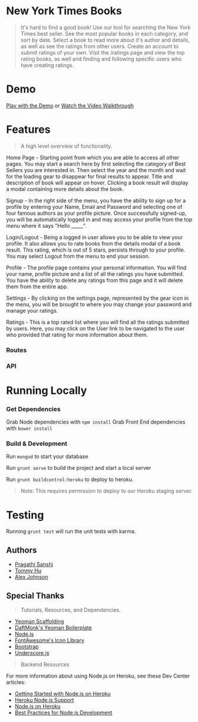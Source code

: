 # New York Times Books

> It's hard to find a good book! Use our tool for searching the New York Times best seller. See the most popular books in each category, and sort by date. Select a book to read more about it's author and details, as well as see the ratings from other users. Create an account to submit ratings of your own. Visit the /ratings page and view the top rating books, as well and finding and following specific users who have creating ratings.

# Demo

[Play with the Demo](http://nyt-books.herokuapp.com/ ) or
[Watch the Video Walkthrough](https://www.youtube.com/watch?v=jF4i1K63SDQ )

# Features

> A high level overview of functionality.

Home Page - Starting point from which you are able to access all other pages. You may start a search here by first selecting the category of Best Sellers you are interested in. Then select the year and the month and wait for the loading gear to disappear for final results to appear. Title and description of book will appear on hover. Clicking a book result will display a modal containing more details about the book.

Signup - In the right side of the menu, you have the ability to sign up for a profile by entering your Name, Email and Password and selecting one of four famous authors as your profile picture. Once successfully signed-up, you will be automatically logged in and may access your profile from the top menu where it says "Hello _____".

Login/Logout - Being a logged in user allows you to be able to view your profile. It also allows you to rate books from the details modal of a book result. This rating, which is out of 5 stars, persists through to your profile. You may select Logout from the menu to end your session.

Profile - The profile page contains your personal information. You will find your name, profile picture and a list of all the ratings you have submitted. You have the ability to delete any ratings from this page and it will delete them from the entire app. 

Settings - By clicking on the settings page, represented by the gear icon in the menu, you will be brought to where you may change your password and manage your ratings. 

Ratings - This is a top rated list where you will find all the ratings submitted by users. Here, you may click on the User link to be navigated to the user who provided that rating for more information about them. 

### Routes

### API

# Running Locally

### Get Dependencies

Grab Node dependencies with `npm install` 
Grab Front End dependencies with `bower install`

### Build & Development

Run `mongod` to start your database

Run `grunt serve` to build the project and start a local server

Run `grunt buildcontrol:heroku` to deploy to heroku.

> Note: This requires permission to deploy to our Heroku staging server.

# Testing

Running `grunt test` will run the unit tests with karma.

## Authors

- [Pragathi Sanshi](https://github.com/pragsanshi)
- [Tommy Hu](https://github.com/tomxhu)
- [Alex Johnson](https://github.com/alexjohnson505)

## Special Thanks

> Tutorials, Resources, and Dependencies. 

- [Yeoman Scaffolding](http://yeoman.io/)
- [DaftMonk's Yeoman Boilerplate](https://github.com/DaftMonk/generator-angular-fullstack)
- [Node.js](http://nodejs.org/)
- [FontAwesome's Icon Library](http://fortawesome.github.io/Font-Awesome/)
- [Bootstrap](http://getbootstrap.com/)
- [Underscore.js](http://underscorejs.org/)

> Backend Resources

For more information about using Node.js on Heroku, see these Dev Center articles:

- [Getting Started with Node.js on Heroku](https://devcenter.heroku.com/articles/getting-started-with-nodejs)
- [Heroku Node.js Support](https://devcenter.heroku.com/articles/nodejs-support)
- [Node.js on Heroku](https://devcenter.heroku.com/categories/nodejs)
- [Best Practices for Node.js Development](https://devcenter.heroku.com/articles/node-best-practices)

